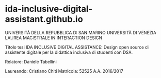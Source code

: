 # ida-inclusive-digital-assistant.github.io

UNIVERSITÀ DELLA REPUBBLICA DI SAN MARINO
UNIVERSITÀ DI VENEZIA
LAUREA MAGISTRALE IN INTERACTION DESIGN

Titolo tesi
IDA INCLUSIVE DIGITAL ASSISTANCE: Design open source di assistente digitale per la didattica inclusiva di studenti con DSA.

Relatore: Daniele Tabellini

Laureando: Cristiano Chiti
Matricola: 52525
A.A. 2016/2017
